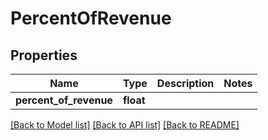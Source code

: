# PercentOfRevenue


## Properties
Name | Type | Description | Notes
------------ | ------------- | ------------- | -------------
**percent_of_revenue** | **float** |  | 

[[Back to Model list]](../README.md#documentation-for-models) [[Back to API list]](../README.md#documentation-for-api-endpoints) [[Back to README]](../README.md)


